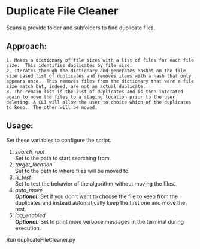 # Duplicate File Cleaner
Scans a provide folder and subfolders to find duplicate files.

## Approach: 

    1. Makes a dictionary of file sizes with a list of files for each file size.  This identifies duplicates by file size.
    2. Iterates through the dictionary and generates hashes on the file size based list of duplicates and removes items with a hash that only appears once.  This removes files from the dictionary that were a file size match but, indeed, are not an actual duplicate.
    3. The remain list is the list of duplicates and is then interated again to move the files to a staging location prior to the user deleting. A CLI will allow the user to choice which of the duplicates to keep.  The other will be moved.

## Usage:
Set these variables to configure the script.
1. *search_root*
<br>Set to the path to start searching from.
1. *target_location*
<br>Set  to the path to where files will be moved to.
1. *is_test*
<br>Set  to test the behavior of the algorithm without moving the files.
1. *auto_move*
<br>***Optional:*** Set  if you don't want to choose the file to keep from the duplicates and instead automatically keep the first one and move the rest.
1. *log_enabled*
<br>***Optional:*** Set  to print more verbose messages in the terminal during execution.

Run duplicateFileCleaner.py